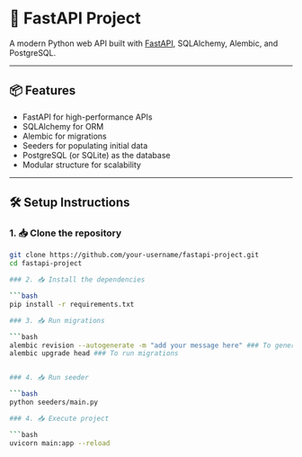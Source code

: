 # 🚀 FastAPI Project

A modern Python web API built with [FastAPI](https://fastapi.tiangolo.com/), SQLAlchemy, Alembic, and PostgreSQL.

---

## 📦 Features

- FastAPI for high-performance APIs
- SQLAlchemy for ORM
- Alembic for migrations
- Seeders for populating initial data
- PostgreSQL (or SQLite) as the database
- Modular structure for scalability

---

## 🛠️ Setup Instructions

### 1. 📥 Clone the repository

```bash
git clone https://github.com/your-username/fastapi-project.git
cd fastapi-project

### 2. 📥 Install the dependencies

```bash
pip install -r requirements.txt

### 3. 📥 Run migrations

```bash
alembic revision --autogenerate -m "add your message here" ### To generate migrations from the model
alembic upgrade head ### To run migrations


### 4. 📥 Run seeder

```bash
python seeders/main.py

### 4. 📥 Execute project

```bash
uvicorn main:app --reload
